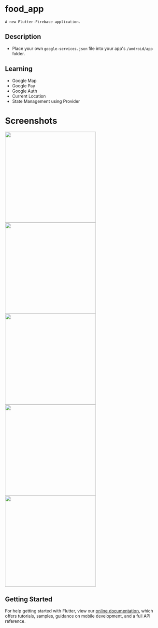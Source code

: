 # food_app
```
A new Flutter-Firebase application.
```

## Description
- Place your own ```google-services.json``` file into your app's ```/android/app``` folder.

## Learning
- Google Map
- Google Pay
- Google Auth
- Current Location
- State Management using Provider

# Screenshots

<img src="" width=300 />
<img src="" width=300 />
<img src="" width=300 />
<img src="" width=300 />
<img src="" width=300 />

## Getting Started
For help getting started with Flutter, view our
[online documentation](https://flutter.dev/docs), which offers tutorials,
samples, guidance on mobile development, and a full API reference.